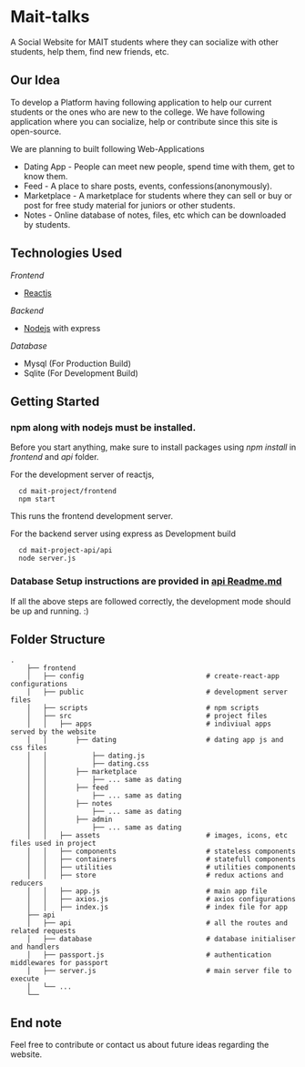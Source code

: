 # Mait-talks
A Social Website for MAIT students where they can socialize with other students, help them, find new friends, etc.

## Our Idea
To develop a Platform having following application to help our current students or the ones who are new to the college. 
We have following application where you can socialize, help or contribute since this site is open-source.

We are planning to built following Web-Applications
* Dating App - People can meet new people, spend time with them, get to know them.
* Feed - A place to share posts, events, confessions(anonymously).
* Marketplace - A marketplace for students where they can sell or buy or post for free study material for juniors or other students.
* Notes - Online database of notes, files, etc which can be downloaded by students.

## Technologies Used
*Frontend*
* [Reactjs](https://reactjs.org)

*Backend*
* [Nodejs](https://nodejs.org/en) with express

*Database*
* Mysql (For Production Build)
* Sqlite (For Development Build)

## Getting Started
### npm along with nodejs must be installed.
Before you start anything, make sure to install packages using *npm install* in *frontend* and *api* folder.

For the development server of reactjs,
```
  cd mait-project/frontend
  npm start
```
This runs the frontend development server.

For the backend server using express as Development build
```
  cd mait-project-api/api
  node server.js
```
### Database Setup instructions are provided in [api Readme.md](https://github.com/Bhaikko/mait-project/blob/master/api/README.md)

If all the above steps are followed correctly, the development mode should be up and running. :)

## Folder Structure
```
.
    ├── frontend
    │   ├── config                              # create-react-app configurations
    │   ├── public                              # development server files
    │   ├── scripts                             # npm scripts
    │   ├── src                                 # project files
    │   │   ├── apps                            # indiviual apps served by the website
    │   │       ├── dating                      # dating app js and css files
    │   │           ├── dating.js
    │   │           ├── dating.css
    │   │       ├── marketplace
    │   │           ├── ... same as dating
    │   │       ├── feed
    │   │           ├── ... same as dating
    │   │       ├── notes
    │   │           ├── ... same as dating
    │   │       ├── admin
    │   │           ├── ... same as dating
    │   │   ├── assets                          # images, icons, etc files used in project
    │   │   ├── components                      # stateless components
    │   │   ├── containers                      # statefull components
    │   │   ├── utilities                       # utilities components
    │   │   ├── store                           # redux actions and reducers
    │   │   ├── app.js                          # main app file 
    │   │   ├── axios.js                        # axios configurations
    │   │   ├── index.js                        # index file for app
    ├── api
    │   ├── api                                 # all the routes and related requests
    │   ├── database                            # database initialiser and handlers
    │   ├── passport.js                         # authentication middlewares for passport
    │   ├── server.js                           # main server file to execute
    │   └── ...   
    └──      
```

## End note
Feel free to contribute or contact us about future ideas regarding the website.

